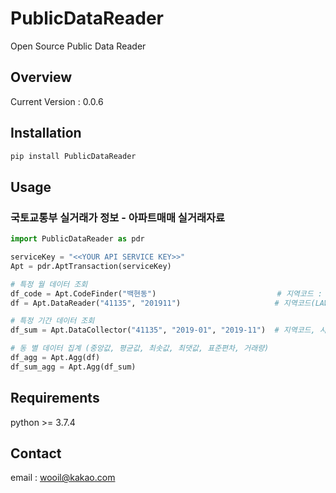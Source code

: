 # PublicDataReader
Open Source Public Data Reader

## Overview
Current Version : 0.0.6

## Installation
```bash
pip install PublicDataReader
```

## Usage
### 국토교통부 실거래가 정보 - 아파트매매 실거래자료

```python
import PublicDataReader as pdr

serviceKey = "<<YOUR API SERVICE KEY>>"
Apt = pdr.AptTransaction(serviceKey)

# 특정 월 데이터 조회
df_code = Apt.CodeFinder("백현동")                           # 지역코드 : 41135
df = Apt.DataReader("41135", "201911")                     # 지역코드(LAWD_CD), 계약월(DEAL_YMD)

# 특정 기간 데이터 조회
df_sum = Apt.DataCollector("41135", "2019-01", "2019-11")  # 지역코드, 시작 월, 종료 월

# 동 별 데이터 집계 (중앙값, 평균값, 최솟값, 최댓값, 표준편차, 거래량)
df_agg = Apt.Agg(df)
df_sum_agg = Apt.Agg(df_sum)
```

## Requirements
python >= 3.7.4

## Contact
email : wooil@kakao.com
